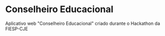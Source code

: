 Conselheiro Educacional
=============================================

Aplicativo web "Conselheiro Educacional" criado durante o Hackathon da FIESP-CJE
